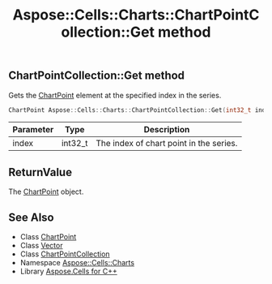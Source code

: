 ﻿---
title: Aspose::Cells::Charts::ChartPointCollection::Get method
linktitle: Get
second_title: Aspose.Cells for C++ API Reference
description: 'Aspose::Cells::Charts::ChartPointCollection::Get method. Gets the ChartPoint element at the specified index in the series in C++.'
type: docs
weight: 1000
url: /cpp/aspose.cells.charts/chartpointcollection/get/
---
## ChartPointCollection::Get method


Gets the [ChartPoint](../../chartpoint/) element at the specified index in the series.

```cpp
ChartPoint Aspose::Cells::Charts::ChartPointCollection::Get(int32_t index)
```


| Parameter | Type | Description |
| --- | --- | --- |
| index | int32_t | The index of chart point in the series. |

## ReturnValue

The [ChartPoint](../../chartpoint/) object.

## See Also

* Class [ChartPoint](../../chartpoint/)
* Class [Vector](../../../aspose.cells/vector/)
* Class [ChartPointCollection](../)
* Namespace [Aspose::Cells::Charts](../../)
* Library [Aspose.Cells for C++](../../../)
